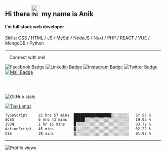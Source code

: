 ## Hi there <img src="https://user-images.githubusercontent.com/1303154/88677602-1635ba80-d120-11ea-84d8-d263ba5fc3c0.gif" width="28px" height="36" alt="hi"> my name is Anik

#### I’m full stack web developer

Skills:  CSS / HTML / JS / MySql / NodeJS / Nuxt / PHP / REACT / VUE / MongoDB / Python


---

&emsp;Connect with me!

<a href="https://www.facebook.com/anik.aritro" target="_blank">![Facebook Badge](https://img.shields.io/badge/Facebook-1877F2?style=for-the-badge&logo=facebook&logoColor=white)</a> [![Linkedin Badge](https://img.shields.io/badge/LinkedIn-0077B5?style=for-the-badge&logo=linkedin&logoColor=white)](https://www.linkedin.com/in/anik-hossain-dev) [![Instagram Badge](https://img.shields.io/badge/Instagram-E4405F?style=for-the-badge&logo=instagram&logoColor=white)](https://www.instagram.com/aritro.anik) [![Twitter Badge](https://img.shields.io/badge/Twitter-1DA1F2?style=for-the-badge&logo=twitter&logoColor=white)](https://twitter.com/AritroAnik) [![Mail Badge](https://img.shields.io/badge/Gmail-D14836?style=for-the-badge&logo=gmail&logoColor=white)](mailto:anik.wdev@gmail.com)

</br>
</br>


![GitHub stats](https://github-readme-stats.vercel.app/api?username=anik-hossain&show_icons=true&theme=monokai)

[![Top Langs](https://github-readme-stats.vercel.app/api/top-langs/?username=anik-hossain&layout=compact&theme=monokai)](https://github.com/anik-hossain)

<!--START_SECTION:waka-->

```txt
TypeScript     22 hrs 57 mins  █████████████████░░░░░░░░   67.95 %
SCSS           6 hrs 43 mins   █████░░░░░░░░░░░░░░░░░░░░   19.93 %
JSON           1 hr 15 mins    █░░░░░░░░░░░░░░░░░░░░░░░░   03.72 %
ActionScript   45 mins         ▓░░░░░░░░░░░░░░░░░░░░░░░░   02.22 %
CSS            38 mins         ▒░░░░░░░░░░░░░░░░░░░░░░░░   01.92 %
```

<!--END_SECTION:waka-->
---

![Profile views](https://gpvc.arturio.dev/anik-hossain)  
